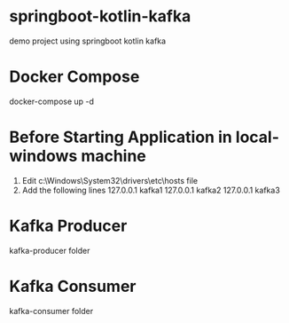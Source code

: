 # springboot-kotlin-kafka
demo project using springboot kotlin kafka

# Docker Compose
docker-compose up -d

# Before Starting Application in local-windows machine
1. Edit c:\Windows\System32\drivers\etc\hosts file
2. Add the following lines
   127.0.0.1 kafka1
   127.0.0.1 kafka2
   127.0.0.1 kafka3
   
# Kafka Producer
kafka-producer folder

# Kafka Consumer
kafka-consumer folder